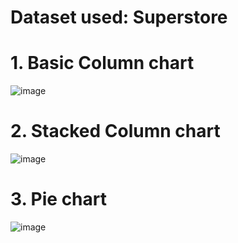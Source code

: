 # Dataset used: Superstore
# 1. Basic Column chart
![image](https://user-images.githubusercontent.com/86396701/139695502-7559e10b-6d26-402e-806f-fd05382bcb30.png)

# 2. Stacked Column chart
![image](https://user-images.githubusercontent.com/86396701/139698790-df056a47-3486-424d-9a28-e13647daf52b.png)

# 3. Pie chart
![image](https://user-images.githubusercontent.com/86396701/139814972-7cd4c451-57e7-4444-a615-e75ff20f552d.png)


